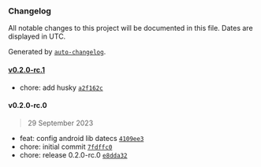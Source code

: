 ### Changelog

All notable changes to this project will be documented in this file. Dates are displayed in UTC.

Generated by [`auto-changelog`](https://github.com/CookPete/auto-changelog).

#### [v0.2.0-rc.1](https://github.com/zettabrasil/react-native-datecs-printer/compare/v0.2.0-rc.0...v0.2.0-rc.1)

- chore: add husky [`a2f162c`](https://github.com/zettabrasil/react-native-datecs-printer/commit/a2f162c0a59022ebdb8165957bad6c96dcc7cc28)

#### v0.2.0-rc.0

> 29 September 2023

- feat: config android lib datecs [`4109ee3`](https://github.com/zettabrasil/react-native-datecs-printer/commit/4109ee3f9430655b2d486de435f45dc6c255bec2)
- chore: initial commit [`7fdffc0`](https://github.com/zettabrasil/react-native-datecs-printer/commit/7fdffc049710def2a9d7f17591007c4e5e1f0f35)
- chore: release 0.2.0-rc.0 [`e8dda32`](https://github.com/zettabrasil/react-native-datecs-printer/commit/e8dda32c15aa4c0d44c7ff4ce7276aac9ee5b30b)
